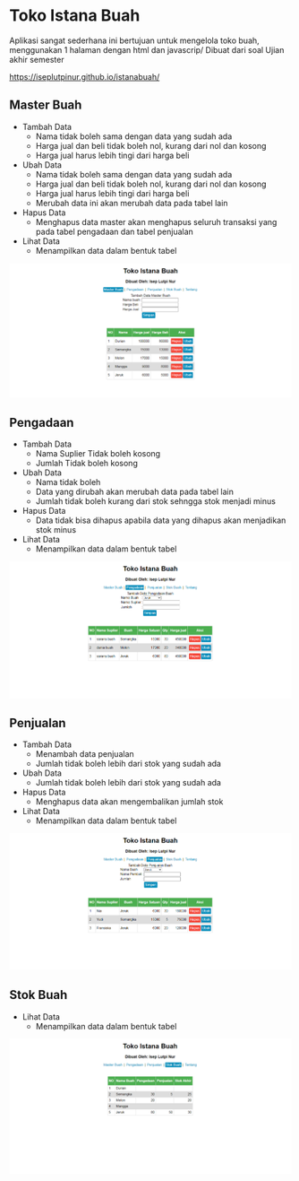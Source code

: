 # Toko Istana Buah
Aplikasi sangat sederhana ini bertujuan untuk mengelola toko buah, menggunakan 1 halaman dengan html dan javascrip/ Dibuat dari soal Ujian akhir semester

https://iseplutpinur.github.io/istanabuah/

## Master Buah
- Tambah Data
	- Nama tidak boleh sama dengan data yang sudah ada
	- Harga jual dan beli tidak boleh nol, kurang dari nol dan kosong
	- Harga jual harus lebih tingi dari harga beli
- Ubah Data
	- Nama tidak boleh sama dengan data yang sudah ada
	- Harga jual dan beli tidak boleh nol, kurang dari nol dan kosong
	- Harga jual harus lebih tingi dari harga beli
	- Merubah data ini akan merubah data pada tabel lain
- Hapus Data
	- Menghapus data master akan menghapus seluruh transaksi yang pada tabel pengadaan dan tabel penjualan
- Lihat Data
	- Menampilkan data dalam bentuk tabel

<img src="docs/Master_Buah.png"/>



## Pengadaan
- Tambah Data
	- Nama Suplier Tidak boleh kosong
	- Jumlah Tidak boleh kosong
- Ubah Data
	- Nama tidak boleh
	- Data yang dirubah akan merubah data pada tabel lain
	- Jumlah tidak boleh kurang dari stok sehngga stok menjadi minus
- Hapus Data
	- Data tidak bisa dihapus apabila data yang dihapus akan menjadikan stok minus
- Lihat Data
	- Menampilkan data dalam bentuk tabel

<img src="docs/Pengadaan.png"/>



## Penjualan
- Tambah Data
	- Menambah data penjualan
	- Jumlah tidak boleh lebih dari stok yang sudah ada
- Ubah Data
	- Jumlah tidak boleh lebih dari stok yang sudah ada
- Hapus Data
	- Menghapus data akan mengembalikan jumlah stok
- Lihat Data
	- Menampilkan data dalam bentuk tabel

<img src="docs/Penjualan.png"/>



## Stok Buah
- Lihat Data
	- Menampilkan data dalam bentuk tabel

<img src="docs/Stok_buah.png"/>
